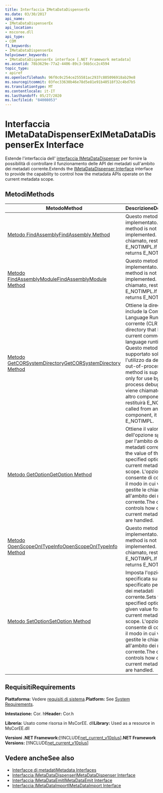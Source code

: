 ```yaml
---
title: Interfaccia IMetaDataDispenserEx
ms.date: 03/30/2017
api_name:
- IMetaDataDispenserEx
api_location:
- mscoree.dll
api_type:
- COM
f1_keywords:
- IMetaDataDispenserEx
helpviewer_keywords:
- IMetaDataDispenserEx interface [.NET Framework metadata]
ms.assetid: 78b3629e-77a2-4406-89c3-56b5cc2c4594
topic_type:
- apiref
ms.openlocfilehash: 96f0c0c254ce255581ac2937c805096918ab29e8
ms.sourcegitcommit: 03fec33630b46e78d5e81e91b40518f32c4bd7b5
ms.translationtype: MT
ms.contentlocale: it-IT
ms.lasthandoff: 05/27/2020
ms.locfileid: "84008053"
---
```

# <a name="imetadatadispenserex-interface"></a><span data-ttu-id="ce86d-102">Interfaccia IMetaDataDispenserEx</span><span class="sxs-lookup"><span data-stu-id="ce86d-102">IMetaDataDispenserEx Interface</span></span>
<span data-ttu-id="ce86d-103">Estende l'interfaccia dell' [interfaccia IMetaDataDispenser](imetadatadispenser-interface.md) per fornire la possibilità di controllare il funzionamento delle API dei metadati sull'ambito dei metadati corrente.</span><span class="sxs-lookup"><span data-stu-id="ce86d-103">Extends the [IMetaDataDispenser Interface](imetadatadispenser-interface.md) interface to provide the capability to control how the metadata APIs operate on the current metadata scope.</span></span>  
  
## <a name="methods"></a><span data-ttu-id="ce86d-104">Metodi</span><span class="sxs-lookup"><span data-stu-id="ce86d-104">Methods</span></span>  
  
|<span data-ttu-id="ce86d-105">Metodo</span><span class="sxs-lookup"><span data-stu-id="ce86d-105">Method</span></span>|<span data-ttu-id="ce86d-106">Descrizione</span><span class="sxs-lookup"><span data-stu-id="ce86d-106">Description</span></span>|  
|------------|-----------------|  
|[<span data-ttu-id="ce86d-107">Metodo FindAssembly</span><span class="sxs-lookup"><span data-stu-id="ce86d-107">FindAssembly Method</span></span>](imetadatadispenserex-findassembly-method.md)|<span data-ttu-id="ce86d-108">Questo metodo non è implementato.</span><span class="sxs-lookup"><span data-stu-id="ce86d-108">This method is not implemented.</span></span> <span data-ttu-id="ce86d-109">Se chiamato, restituisce E_NOTIMPL.</span><span class="sxs-lookup"><span data-stu-id="ce86d-109">If called, it returns E_NOTIMPL.</span></span>|  
|[<span data-ttu-id="ce86d-110">Metodo FindAssemblyModule</span><span class="sxs-lookup"><span data-stu-id="ce86d-110">FindAssemblyModule Method</span></span>](imetadatadispenserex-findassemblymodule-method.md)|<span data-ttu-id="ce86d-111">Questo metodo non è implementato.</span><span class="sxs-lookup"><span data-stu-id="ce86d-111">This method is not implemented.</span></span> <span data-ttu-id="ce86d-112">Se chiamato, restituisce E_NOTIMPL.</span><span class="sxs-lookup"><span data-stu-id="ce86d-112">If called, it returns E_NOTIMPL.</span></span>|  
|[<span data-ttu-id="ce86d-113">Metodo GetCORSystemDirectory</span><span class="sxs-lookup"><span data-stu-id="ce86d-113">GetCORSystemDirectory Method</span></span>](imetadatadispenserex-getcorsystemdirectory-method.md)|<span data-ttu-id="ce86d-114">Ottiene la directory che include la Common Language Runtime corrente (CLR).</span><span class="sxs-lookup"><span data-stu-id="ce86d-114">Gets the directory that holds the current common language runtime (CLR).</span></span> <span data-ttu-id="ce86d-115">Questo metodo è supportato solo per l'utilizzo da debugger out-of-process.</span><span class="sxs-lookup"><span data-stu-id="ce86d-115">This method is supported only for use by out-of-process debuggers.</span></span> <span data-ttu-id="ce86d-116">Se viene chiamato da un altro componente, restituirà E_NOTIMPL.</span><span class="sxs-lookup"><span data-stu-id="ce86d-116">If called from another component, it will return E_NOTIMPL.</span></span>|  
|[<span data-ttu-id="ce86d-117">Metodo GetOption</span><span class="sxs-lookup"><span data-stu-id="ce86d-117">GetOption Method</span></span>](imetadatadispenserex-getoption-method.md)|<span data-ttu-id="ce86d-118">Ottiene il valore dell'opzione specificata per l'ambito dei metadati corrente.</span><span class="sxs-lookup"><span data-stu-id="ce86d-118">Gets the value of the specified option for the current metadata scope.</span></span> <span data-ttu-id="ce86d-119">L'opzione consente di controllare il modo in cui vengono gestite le chiamate all'ambito dei metadati corrente.</span><span class="sxs-lookup"><span data-stu-id="ce86d-119">The option controls how calls to the current metadata scope are handled.</span></span>|  
|[<span data-ttu-id="ce86d-120">Metodo OpenScopeOnITypeInfo</span><span class="sxs-lookup"><span data-stu-id="ce86d-120">OpenScopeOnITypeInfo Method</span></span>](imetadatadispenserex-openscopeonitypeinfo-method.md)|<span data-ttu-id="ce86d-121">Questo metodo non è implementato.</span><span class="sxs-lookup"><span data-stu-id="ce86d-121">This method is not implemented.</span></span> <span data-ttu-id="ce86d-122">Se chiamato, restituisce E_NOTIMPL.</span><span class="sxs-lookup"><span data-stu-id="ce86d-122">If called, it returns E_NOTIMPL.</span></span>|  
|[<span data-ttu-id="ce86d-123">Metodo SetOption</span><span class="sxs-lookup"><span data-stu-id="ce86d-123">SetOption Method</span></span>](imetadatadispenserex-setoption-method.md)|<span data-ttu-id="ce86d-124">Imposta l'opzione specificata su un valore specificato per l'ambito dei metadati corrente.</span><span class="sxs-lookup"><span data-stu-id="ce86d-124">Sets the specified option to a given value for the current metadata scope.</span></span> <span data-ttu-id="ce86d-125">L'opzione consente di controllare il modo in cui vengono gestite le chiamate all'ambito dei metadati corrente.</span><span class="sxs-lookup"><span data-stu-id="ce86d-125">The option controls how calls to the current metadata scope are handled.</span></span>|  
  
## <a name="requirements"></a><span data-ttu-id="ce86d-126">Requisiti</span><span class="sxs-lookup"><span data-stu-id="ce86d-126">Requirements</span></span>  
 <span data-ttu-id="ce86d-127">**Piattaforma:** Vedere [requisiti di sistema](../../get-started/system-requirements.md).</span><span class="sxs-lookup"><span data-stu-id="ce86d-127">**Platform:** See [System Requirements](../../get-started/system-requirements.md).</span></span>  
  
 <span data-ttu-id="ce86d-128">**Intestazione:** Cor. h</span><span class="sxs-lookup"><span data-stu-id="ce86d-128">**Header:** Cor.h</span></span>  
  
 <span data-ttu-id="ce86d-129">**Libreria:** Usato come risorsa in MsCorEE. dll</span><span class="sxs-lookup"><span data-stu-id="ce86d-129">**Library:** Used as a resource in MsCorEE.dll</span></span>  
  
 <span data-ttu-id="ce86d-130">**Versioni .NET Framework:**[!INCLUDE[net_current_v10plus](../../../../includes/net-current-v10plus-md.md)]</span><span class="sxs-lookup"><span data-stu-id="ce86d-130">**.NET Framework Versions:** [!INCLUDE[net_current_v10plus](../../../../includes/net-current-v10plus-md.md)]</span></span>  
  
## <a name="see-also"></a><span data-ttu-id="ce86d-131">Vedere anche</span><span class="sxs-lookup"><span data-stu-id="ce86d-131">See also</span></span>

- [<span data-ttu-id="ce86d-132">Interfacce di metadati</span><span class="sxs-lookup"><span data-stu-id="ce86d-132">Metadata Interfaces</span></span>](metadata-interfaces.md)
- [<span data-ttu-id="ce86d-133">Interfaccia IMetaDataDispenser</span><span class="sxs-lookup"><span data-stu-id="ce86d-133">IMetaDataDispenser Interface</span></span>](imetadatadispenser-interface.md)
- [<span data-ttu-id="ce86d-134">Interfaccia IMetaDataEmit</span><span class="sxs-lookup"><span data-stu-id="ce86d-134">IMetaDataEmit Interface</span></span>](imetadataemit-interface.md)
- [<span data-ttu-id="ce86d-135">Interfaccia IMetaDataImport</span><span class="sxs-lookup"><span data-stu-id="ce86d-135">IMetaDataImport Interface</span></span>](imetadataimport-interface.md)
